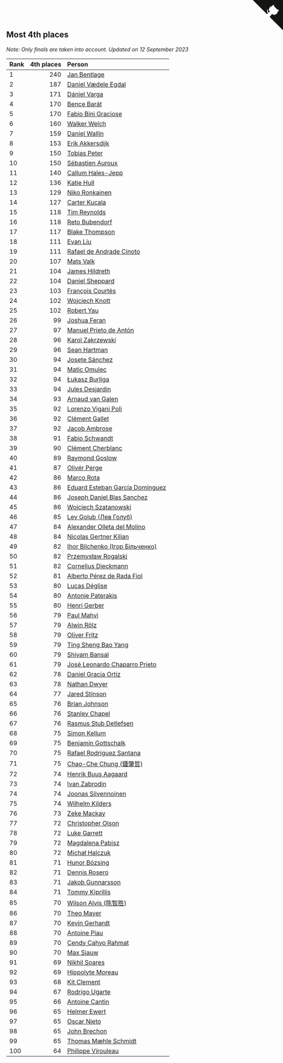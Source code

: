 ## Most 4th places

*Note: Only finals are taken into account.*
*Updated on 12 September 2023*

| Rank | 4th places | Person |
| :--- | ---: | :--- |
| 1 | 240 | [Jan Bentlage](https://www.worldcubeassociation.org/persons/2010BENT01) |
| 2 | 187 | [Daniel Vædele Egdal](https://www.worldcubeassociation.org/persons/2013EGDA01) |
| 3 | 171 | [Dániel Varga](https://www.worldcubeassociation.org/persons/2008VARG01) |
| 4 | 170 | [Bence Barát](https://www.worldcubeassociation.org/persons/2008BARA01) |
| 5 | 170 | [Fabio Bini Graciose](https://www.worldcubeassociation.org/persons/2010GRAC02) |
| 6 | 160 | [Walker Welch](https://www.worldcubeassociation.org/persons/2011WELC01) |
| 7 | 159 | [Daniel Wallin](https://www.worldcubeassociation.org/persons/2013WALL03) |
| 8 | 153 | [Erik Akkersdijk](https://www.worldcubeassociation.org/persons/2005AKKE01) |
| 9 | 150 | [Tobias Peter](https://www.worldcubeassociation.org/persons/2014PETE03) |
| 10 | 150 | [Sébastien Auroux](https://www.worldcubeassociation.org/persons/2008AURO01) |
| 11 | 140 | [Callum Hales-Jepp](https://www.worldcubeassociation.org/persons/2012HALE01) |
| 12 | 136 | [Katie Hull](https://www.worldcubeassociation.org/persons/2010HULL01) |
| 13 | 129 | [Niko Ronkainen](https://www.worldcubeassociation.org/persons/2010RONK01) |
| 14 | 127 | [Carter Kucala](https://www.worldcubeassociation.org/persons/2015KUCA01) |
| 15 | 118 | [Tim Reynolds](https://www.worldcubeassociation.org/persons/2005REYN01) |
| 16 | 118 | [Reto Bubendorf](https://www.worldcubeassociation.org/persons/2012BUBE01) |
| 17 | 117 | [Blake Thompson](https://www.worldcubeassociation.org/persons/2010THOM03) |
| 18 | 111 | [Evan Liu](https://www.worldcubeassociation.org/persons/2009LIUE01) |
| 19 | 111 | [Rafael de Andrade Cinoto](https://www.worldcubeassociation.org/persons/2007CINO01) |
| 20 | 107 | [Mats Valk](https://www.worldcubeassociation.org/persons/2007VALK01) |
| 21 | 104 | [James Hildreth](https://www.worldcubeassociation.org/persons/2009HILD01) |
| 22 | 104 | [Daniel Sheppard](https://www.worldcubeassociation.org/persons/2009SHEP01) |
| 23 | 103 | [François Courtès](https://www.worldcubeassociation.org/persons/2008COUR01) |
| 24 | 102 | [Wojciech Knott](https://www.worldcubeassociation.org/persons/2011KNOT01) |
| 25 | 102 | [Robert Yau](https://www.worldcubeassociation.org/persons/2009YAUR01) |
| 26 | 99 | [Joshua Feran](https://www.worldcubeassociation.org/persons/2011FERA01) |
| 27 | 97 | [Manuel Prieto de Antón](https://www.worldcubeassociation.org/persons/2015ANTO04) |
| 28 | 96 | [Karol Zakrzewski](https://www.worldcubeassociation.org/persons/2014ZAKR01) |
| 29 | 96 | [Sean Hartman](https://www.worldcubeassociation.org/persons/2016HART02) |
| 30 | 94 | [Josete Sánchez](https://www.worldcubeassociation.org/persons/2015SANC18) |
| 31 | 94 | [Matic Omulec](https://www.worldcubeassociation.org/persons/2010OMUL02) |
| 32 | 94 | [Łukasz Burliga](https://www.worldcubeassociation.org/persons/2013BURL01) |
| 33 | 94 | [Jules Desjardin](https://www.worldcubeassociation.org/persons/2010DESJ01) |
| 34 | 93 | [Arnaud van Galen](https://www.worldcubeassociation.org/persons/2006GALE01) |
| 35 | 92 | [Lorenzo Vigani Poli](https://www.worldcubeassociation.org/persons/2007POLI01) |
| 36 | 92 | [Clément Gallet](https://www.worldcubeassociation.org/persons/2004GALL02) |
| 37 | 92 | [Jacob Ambrose](https://www.worldcubeassociation.org/persons/2010AMBR01) |
| 38 | 91 | [Fabio Schwandt](https://www.worldcubeassociation.org/persons/2014SCHW02) |
| 39 | 90 | [Clément Cherblanc](https://www.worldcubeassociation.org/persons/2014CHER05) |
| 40 | 89 | [Raymond Goslow](https://www.worldcubeassociation.org/persons/2014GOSL01) |
| 41 | 87 | [Olivér Perge](https://www.worldcubeassociation.org/persons/2007PERG01) |
| 42 | 86 | [Marco Rota](https://www.worldcubeassociation.org/persons/2009ROTA01) |
| 43 | 86 | [Eduard Esteban García Domínguez](https://www.worldcubeassociation.org/persons/2011EDUA01) |
| 44 | 86 | [Joseph Daniel Blas Sanchez](https://www.worldcubeassociation.org/persons/2016SANC08) |
| 45 | 86 | [Wojciech Szatanowski](https://www.worldcubeassociation.org/persons/2011SZAT01) |
| 46 | 85 | [Lev Golub (Лев Голуб)](https://www.worldcubeassociation.org/persons/2014HOLU01) |
| 47 | 84 | [Alexander Olleta del Molino](https://www.worldcubeassociation.org/persons/2008OLLE01) |
| 48 | 84 | [Nicolas Gertner Kilian](https://www.worldcubeassociation.org/persons/2013GERT01) |
| 49 | 82 | [Ihor Bilchenko (Ігор Більченко)](https://www.worldcubeassociation.org/persons/2011BILC01) |
| 50 | 82 | [Przemysław Rogalski](https://www.worldcubeassociation.org/persons/2013ROGA02) |
| 51 | 82 | [Cornelius Dieckmann](https://www.worldcubeassociation.org/persons/2009DIEC01) |
| 52 | 81 | [Alberto Pérez de Rada Fiol](https://www.worldcubeassociation.org/persons/2011FIOL01) |
| 53 | 80 | [Lucas Déglise](https://www.worldcubeassociation.org/persons/2015DEGL01) |
| 54 | 80 | [Antonie Paterakis](https://www.worldcubeassociation.org/persons/2012PATE01) |
| 55 | 80 | [Henri Gerber](https://www.worldcubeassociation.org/persons/2014GERB01) |
| 56 | 79 | [Paul Mahvi](https://www.worldcubeassociation.org/persons/2012MAHV01) |
| 57 | 79 | [Alwin Rölz](https://www.worldcubeassociation.org/persons/2016ROLZ01) |
| 58 | 79 | [Oliver Fritz](https://www.worldcubeassociation.org/persons/2014FRIT02) |
| 59 | 79 | [Ting Sheng Bao Yang](https://www.worldcubeassociation.org/persons/2008BAOY01) |
| 60 | 79 | [Shivam Bansal](https://www.worldcubeassociation.org/persons/2011BANS02) |
| 61 | 79 | [José Leonardo Chaparro Prieto](https://www.worldcubeassociation.org/persons/2011CHAP01) |
| 62 | 78 | [Daniel Gracia Ortiz](https://www.worldcubeassociation.org/persons/2009ORTI01) |
| 63 | 78 | [Nathan Dwyer](https://www.worldcubeassociation.org/persons/2011DWYE02) |
| 64 | 77 | [Jared Stinson](https://www.worldcubeassociation.org/persons/2014STIN01) |
| 65 | 76 | [Brian Johnson](https://www.worldcubeassociation.org/persons/2013JOHN10) |
| 66 | 76 | [Stanley Chapel](https://www.worldcubeassociation.org/persons/2016CHAP04) |
| 67 | 76 | [Rasmus Stub Detlefsen](https://www.worldcubeassociation.org/persons/2014DETL01) |
| 68 | 75 | [Simon Kellum](https://www.worldcubeassociation.org/persons/2016KELL12) |
| 69 | 75 | [Benjamin Gottschalk](https://www.worldcubeassociation.org/persons/2016GOTT01) |
| 70 | 75 | [Rafael Rodriguez Santana](https://www.worldcubeassociation.org/persons/2012SANT12) |
| 71 | 75 | [Chao-Che Chung (鍾肇哲)](https://www.worldcubeassociation.org/persons/2012CHON03) |
| 72 | 74 | [Henrik Buus Aagaard](https://www.worldcubeassociation.org/persons/2006BUUS01) |
| 73 | 74 | [Ivan Zabrodin](https://www.worldcubeassociation.org/persons/2012ZABR01) |
| 74 | 74 | [Joonas Silvennoinen](https://www.worldcubeassociation.org/persons/2016SILV07) |
| 75 | 74 | [Wilhelm Kilders](https://www.worldcubeassociation.org/persons/2010KILD02) |
| 76 | 73 | [Zeke Mackay](https://www.worldcubeassociation.org/persons/2015MACK06) |
| 77 | 72 | [Christopher Olson](https://www.worldcubeassociation.org/persons/2009OLSO01) |
| 78 | 72 | [Luke Garrett](https://www.worldcubeassociation.org/persons/2017GARR05) |
| 79 | 72 | [Magdalena Pabisz](https://www.worldcubeassociation.org/persons/2017PABI01) |
| 80 | 72 | [Michał Halczuk](https://www.worldcubeassociation.org/persons/2006HALC01) |
| 81 | 71 | [Hunor Bózsing](https://www.worldcubeassociation.org/persons/2009BOZS01) |
| 82 | 71 | [Dennis Rosero](https://www.worldcubeassociation.org/persons/2010ROSE03) |
| 83 | 71 | [Jakob Gunnarsson](https://www.worldcubeassociation.org/persons/2015GUNN01) |
| 84 | 71 | [Tommy Kiprillis](https://www.worldcubeassociation.org/persons/2014KIPR01) |
| 85 | 70 | [Wilson Alvis (陈智胜)](https://www.worldcubeassociation.org/persons/2011ALVI01) |
| 86 | 70 | [Theo Mayer](https://www.worldcubeassociation.org/persons/2012MAYE01) |
| 87 | 70 | [Kevin Gerhardt](https://www.worldcubeassociation.org/persons/2013GERH01) |
| 88 | 70 | [Antoine Piau](https://www.worldcubeassociation.org/persons/2008PIAU01) |
| 89 | 70 | [Cendy Cahyo Rahmat](https://www.worldcubeassociation.org/persons/2010RAHM02) |
| 90 | 70 | [Max Siauw](https://www.worldcubeassociation.org/persons/2017SIAU02) |
| 91 | 69 | [Nikhil Soares](https://www.worldcubeassociation.org/persons/2015SOAR01) |
| 92 | 69 | [Hippolyte Moreau](https://www.worldcubeassociation.org/persons/2008MORE02) |
| 93 | 68 | [Kit Clement](https://www.worldcubeassociation.org/persons/2008CLEM01) |
| 94 | 67 | [Rodrigo Ugarte](https://www.worldcubeassociation.org/persons/2015UGAR01) |
| 95 | 66 | [Antoine Cantin](https://www.worldcubeassociation.org/persons/2010CANT02) |
| 96 | 65 | [Helmer Ewert](https://www.worldcubeassociation.org/persons/2015EWER01) |
| 97 | 65 | [Oscar Nieto](https://www.worldcubeassociation.org/persons/2014NIET03) |
| 98 | 65 | [John Brechon](https://www.worldcubeassociation.org/persons/2010BREC01) |
| 99 | 65 | [Thomas Mæhle Schmidt](https://www.worldcubeassociation.org/persons/2013SCHM02) |
| 100 | 64 | [Philippe Virouleau](https://www.worldcubeassociation.org/persons/2008VIRO01) |


<a href="https://github.com/JustinTimeCuber/wca_statistics" class="github-corner" aria-label="View source on Github"><svg width="80" height="80" viewBox="0 0 250 250" style="fill:#151513; color:#fff; position: absolute; top: 0; border: 0; right: 0;" aria-hidden="true"><path d="M0,0 L115,115 L130,115 L142,142 L250,250 L250,0 Z"></path><path d="M128.3,109.0 C113.8,99.7 119.0,89.6 119.0,89.6 C122.0,82.7 120.5,78.6 120.5,78.6 C119.2,72.0 123.4,76.3 123.4,76.3 C127.3,80.9 125.5,87.3 125.5,87.3 C122.9,97.6 130.6,101.9 134.4,103.2" fill="currentColor" style="transform-origin: 130px 106px;" class="octo-arm"></path><path d="M115.0,115.0 C114.9,115.1 118.7,116.5 119.8,115.4 L133.7,101.6 C136.9,99.2 139.9,98.4 142.2,98.6 C133.8,88.0 127.5,74.4 143.8,58.0 C148.5,53.4 154.0,51.2 159.7,51.0 C160.3,49.4 163.2,43.6 171.4,40.1 C171.4,40.1 176.1,42.5 178.8,56.2 C183.1,58.6 187.2,61.8 190.9,65.4 C194.5,69.0 197.7,73.2 200.1,77.6 C213.8,80.2 216.3,84.9 216.3,84.9 C212.7,93.1 206.9,96.0 205.4,96.6 C205.1,102.4 203.0,107.8 198.3,112.5 C181.9,128.9 168.3,122.5 157.7,114.1 C157.9,116.9 156.7,120.9 152.7,124.9 L141.0,136.5 C139.8,137.7 141.6,141.9 141.8,141.8 Z" fill="currentColor" class="octo-body"></path></svg></a><style>.github-corner:hover .octo-arm{animation:octocat-wave 560ms ease-in-out}@keyframes octocat-wave{0%,100%{transform:rotate(0)}20%,60%{transform:rotate(-25deg)}40%,80%{transform:rotate(10deg)}}@media (max-width:500px){.github-corner:hover .octo-arm{animation:none}.github-corner .octo-arm{animation:octocat-wave 560ms ease-in-out}}</style>
